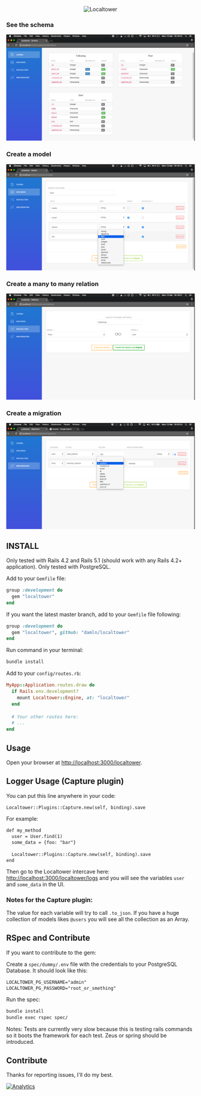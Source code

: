 <p align="center">
<img src="https://raw.githubusercontent.com/damln/localtower/master/public/logo-localtower-white-300.png" alt="Localtower">
</p>

### See the schema
![Schema](https://raw.githubusercontent.com/damln/localtower/master/public/screenshots/v0.1.6/1_schema.png)

### Create a model
![Models](https://raw.githubusercontent.com/damln/localtower/master/public/screenshots/v0.1.6/2_models_1.png)

### Create a many to many relation
![Relations](https://raw.githubusercontent.com/damln/localtower/master/public/screenshots/v0.1.6/3_relations.png)

### Create a migration
![Migrations](https://raw.githubusercontent.com/damln/localtower/master/public/screenshots/v0.1.6/4_migrations.png)


## INSTALL

Only tested with Rails 4.2 and Rails 5.1 (should work with any Rails 4.2+ application).
Only tested with PostgreSQL.

Add to your `Gemfile` file:
```ruby
group :development do
  gem "localtower"
end
```

If you want the latest master branch, add to your `Gemfile` file following:
```ruby
group :development do
  gem "localtower", github: "damln/localtower"
end
```

Run command in your terminal:
```bash
bundle install
```

Add to your `config/routes.rb`:
```ruby
MyApp::Application.routes.draw do
  if Rails.env.development?
    mount Localtower::Engine, at: "localtower"
  end

  # Your other routes here:
  # ...
end
```

## Usage

Open your browser at [http://localhost:3000/localtower](http://localhost:3000/localtower).

## Logger Usage (Capture plugin)

You can put this line anywhere in your code:

    Localtower::Plugins::Capture.new(self, binding).save

For example:

    def my_method
      user = User.find(1)
      some_data = {foo: "bar"}

      Localtower::Plugins::Capture.new(self, binding).save
    end

Then go to the Localtower intercave here: [http://localhost:3000/localtower/logs](http://localhost:3000/localtower/logs) and you will see the variables `user` and `some_data` in the UI.

### Notes for the Capture plugin:

The value for each variable will try to call `.to_json`. If you have a huge collection of models likes `@users` you will see all the collection as an Array.

## RSpec and Contribute

If you want to contribute to the gem:

Create a `spec/dummy/.env` file with the credentials to your PostgreSQL Database. It should look like this:

```
LOCALTOWER_PG_USERNAME="admin"
LOCALTOWER_PG_PASSWORD="root_or_smething"
```

Run the spec:
```bash
bundle install
bundle exec rspec spec/
```

Notes:
Tests are currently very slow because this is testing rails commands so it boots the framework for each test. Zeus or spring should be introduced.

## Contribute

Thanks for reporting issues, I'll do my best.

[![Analytics](https://ga-beacon.appspot.com/UA-93841935-1/github-readme?pixel)](https://github.com/damln/localtower)
